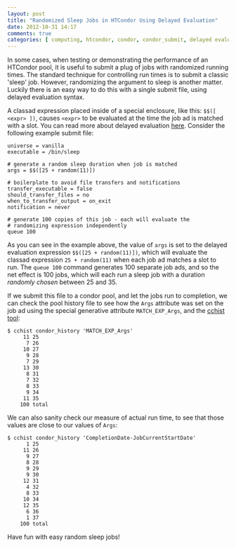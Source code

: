 ```yaml
---
layout: post
title: "Randomized Sleep Jobs in HTCondor Using Delayed Evaluation"
date: 2012-10-31 14:17
comments: true
categories: [ computing, htcondor, condor, condor_submit, delayed evaluation, job classad ]
---
```

In some cases, when testing or demonstrating the performance of an HTCondor pool, it is useful to submit a plug of jobs with randomized running times.  The standard technique for controlling run times is to submit a classic 'sleep' job.  However, randomizing the argument to sleep is another matter.  Luckily there is an easy way to do this with a single submit file, using delayed evaluation syntax.

A classad expression placed inside of a special enclosure, like this: `$$([ <expr> ])`, causes `<expr>` to be evaluated at the time the job ad is matched with a slot.  You can read more about delayed evaluation [here](http://research.cs.wisc.edu/condor/manual/v7.8/condor_submit.html#78367).  Consider the following example submit file:

    universe = vanilla
    executable = /bin/sleep
    
    # generate a random sleep duration when job is matched
    args = $$([25 + random(11)])
    
    # boilerplate to avoid file transfers and notifications
    transfer_executable = false
    should_transfer_files = no
    when_to_transfer_output = on_exit
    notification = never
    
    # generate 100 copies of this job - each will evaluate the
    # randomizing expression independently
    queue 100

As you can see in the example above, the value of `args` is set to the delayed evaluation expression `$$([25 + random(11)])`, which will evaluate the classad expression `25 + random(11)` when each job ad matches a slot to run.  The `queue 100` command generates 100 separate job ads, and so the net effect is 100 jobs, which will each run a sleep job with a duration _randomly chosen_ between 25 and 35.

If we submit this file to a condor pool, and let the jobs run to completion, we can check the pool history file to see how the `Args` attribute was set on the job ad using the special generative attribute `MATCH_EXP_Args`, and the [cchist tool](http://erikerlandson.github.com/blog/2012/06/29/easy-histograms-and-tables-from-condor-jobs-and-slots/):

    $ cchist condor_history 'MATCH_EXP_Args'
         11 25
          7 26
         10 27
          9 28
          7 29
         13 30
          8 31
          7 32
          8 33
          9 34
         11 35
        100 total


We can also sanity check our measure of actual run time, to see that those values are close to our values of `Args`:

    $ cchist condor_history 'CompletionDate-JobCurrentStartDate'
          1 25
         11 26
          9 27
          8 28
          9 29
          9 30
         12 31
          4 32
          8 33
         10 34
         12 35
          6 36
          1 37
        100 total

Have fun with easy random sleep jobs!
